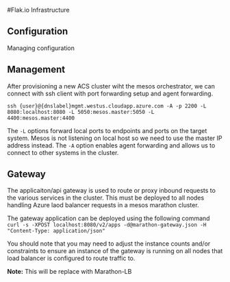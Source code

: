 #Flak.io Infrastructure

## Configuration
Managing configuration

## Management
After provisioning a new ACS cluster wiht the mesos orchestrator, we can connect with ssh client with port forwarding setup and agent forwarding.

`ssh {user}@{dnslabel}mgmt.westus.cloudapp.azure.com -A -p 2200 -L 8080:localhost:8080 -L 5050:mesos.master:5050 -L 4400:mesos.master:4400`

The `-L` options forward local ports to endpoints and ports on the target system. Mesos is not listening on local host so we need to use the master IP address instead.  The `-A` option enables agent forwarding and allows us to connect to other systems in the cluster.

## Gateway
The applicaiton/api gateway is used to route or proxy inbound requests to the various services in the cluster.  This must be deployed to all nodes handling Azure laod balancer requests in a mesos marathon cluster.

The gateway application can be deployed using the following command
```curl -s -XPOST localhost:8080/v2/apps -d@marathon-gateway.json -H "Content-Type: application/json"```

You should note that you may need to adjust the instance counts and/or constraints to ensure an instance of the gateway is running on all nodes that load balancer is configured to route traffic to.

__Note:__ This will be replace with Marathon-LB
